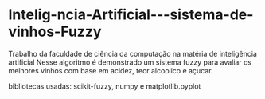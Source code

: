 # Intelig-ncia-Artificial---sistema-de-vinhos-Fuzzy
Trabalho da faculdade de ciência da computação na matéria de inteligência artificial
Nesse algoritmo é demonstrado um sistema fuzzy para avaliar os melhores vinhos com base em acidez, teor alcoolico e açucar. 

bibliotecas usadas: scikit-fuzzy, numpy e matplotlib.pyplot
